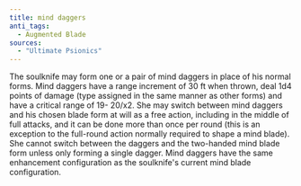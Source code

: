 ```yaml
---
title: mind daggers
anti_tags:
  - Augmented Blade
sources:
  - "Ultimate Psionics"
---
```


The soulknife may form one or a pair of mind daggers in place of his normal forms. Mind daggers have a range increment of 30 ft when thrown, deal 1d4 points of damage (type assigned in the same manner as other forms) and have a critical range of 19- 20/x2. She may switch between mind daggers and his chosen blade form at will as a free action, including in the middle of full attacks, and it can be done more than once per round (this is an exception to the full-round action normally required to shape a mind blade). She cannot switch between the daggers and the two-handed mind blade form unless only forming a single dagger. Mind daggers have the same enhancement configuration as the soulknife's current mind blade configuration.
